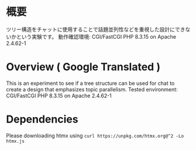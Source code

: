 # 概要
ツリー構造をチャットに使用することで話題並列性などを重視した設計にできないかという実験です。
動作確認環境: CGI/FastCGI PHP 8.3.15 on Apache 2.4.62-1
# Overview ( Google Translated )
This is an experiment to see if a tree structure can be used for chat to create a design that emphasizes topic parallelism.
Tested environment: CGI/FastCGI PHP 8.3.15 on Apache 2.4.62-1
# Dependencies
Please downloading htmx using `curl https://unpkg.com/htmx.org@^2 -Lo htmx.js`